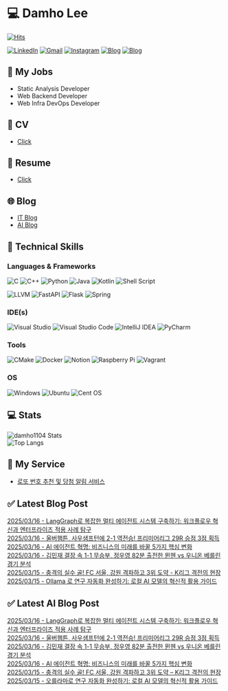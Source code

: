 
# 💻 Damho Lee

[![Hits](https://hits.seeyoufarm.com/api/count/incr/badge.svg?url=https%3A%2F%2Fgithub.com%2Fdamho1104&count_bg=%233D9CC8&title_bg=%23555555&icon=&icon_color=%23E7E7E7&title=hits&edge_flat=false)](https://hits.seeyoufarm.com)  

[![LinkedIn](https://img.shields.io/badge/Linkedin-%230077B5.svg?style=flat&logo=linkedin&logoColor=white)](https://www.linkedin.com/in/damho1104/)
[![Gmail](https://img.shields.io/badge/Gmail-D14836?style=flat&logo=gmail&logoColor=white)](mailto:damho1104@gmail.com)
[![Instagram](https://img.shields.io/badge/Instargram-%23E4405F.svg?style=flat&logo=Instagram&logoColor=white)](https://www.instagram.com/damho1104/)
[![Blog](https://img.shields.io/badge/Blog-%23000000.svg?style=flat&logo=Tistory&logoColor=white)](https://dmomo.co.kr/)
[![Blog](https://img.shields.io/badge/Blog-%23000000.svg?style=flat&logo=WordPress&logoColor=white)](https://blog.ai.dmomo.co.kr/)

## 📃 My Jobs
- Static Analysis Developer
- Web Backend Developer
- Web Infra DevOps Developer

## 📰 CV
- [Click](https://resume.dmomo.net/damho.lee/resume)  

## 📘 Resume
- [Click](https://damho1104.notion.site/8af3191b9815406d95708d9a0cea5a9e)  

## 🌐 Blog
- [IT Blog](https://dmomo.co.kr/)
- [AI Blog](https://blog.ai.dmomo.co.kr/)

## 💪 Technical Skills
### Languages & Frameworks
![C](https://img.shields.io/badge/c-%2300599C.svg?style=flat&logo=c&logoColor=white)
![C++](https://img.shields.io/badge/c++-%2300599C.svg?style=flat&logo=c%2B%2B&logoColor=white)
![Python](https://img.shields.io/badge/Python-3776AB.svg?&style=flat&logo=Python&logoColor=white)
![Java](https://img.shields.io/badge/java-%23ED8B00.svg?style=flat&logo=openjdk&logoColor=white)
![Kotlin](https://img.shields.io/badge/Kotlin-%237F52FF.svg?style=flat&logo=Kotlin&logoColor=white)
![Shell Script](https://img.shields.io/badge/Shell_script-%23121011.svg?style=flat&logo=gnu-bash&logoColor=white)  
  
![LLVM](https://img.shields.io/badge/LLVM/Clang-000B1D.svg?&style=flat&logo=LLVM&logoColor=white)
![FastAPI](https://img.shields.io/badge/FastAPI-005571?style=flat&logo=fastapi)
![Flask](https://img.shields.io/badge/Flask-%23000.svg?style=flat&logo=flask&logoColor=white)
![Spring](https://img.shields.io/badge/Springboot-%236DB33F.svg?style=flat&logo=spring&logoColor=white)
  
  
### IDE(s)
![Visual Studio](https://img.shields.io/badge/Visual%20Studio-5C2D91.svg?style=flat&logo=visual-studio&logoColor=white) 
![Visual Studio Code](https://img.shields.io/badge/Visual%20Studio%20Code-0078d7.svg?style=flat&logo=visual-studio-code&logoColor=white)
![IntelliJ IDEA](https://img.shields.io/badge/IntelliJIDEA-000000.svg?style=flat&logo=intellij-idea&logoColor=white) 
![PyCharm](https://img.shields.io/badge/PyCharm-143?style=flat&logo=pycharm&logoColor=black&color=black&labelColor=green) 


### Tools
![CMake](https://img.shields.io/badge/CMake-%23008FBA.svg?style=flat&logo=cmake&logoColor=white)
![Docker](https://img.shields.io/badge/docker-%230db7ed.svg?style=flat&logo=docker&logoColor=white)
![Notion](https://img.shields.io/badge/Notion-%23000000.svg?style=flat&logo=notion&logoColor=white)
![Raspberry Pi](https://img.shields.io/badge/-RaspberryPi-C51A4A?style=flat&logo=Raspberry-Pi)
![Vagrant](https://img.shields.io/badge/Vagrant-%231563FF.svg?style=flat&logo=vagrant&logoColor=white)


### OS
![Windows](https://img.shields.io/badge/Windows-0078D6?style=flat&logo=windows&logoColor=white)
![Ubuntu](https://img.shields.io/badge/Ubuntu-E95420?style=flat&logo=ubuntu&logoColor=white)
![Cent OS](https://img.shields.io/badge/Cent%20OS-002260?style=flat&logo=centos&logoColor=F0F0F0)


## :computer: Stats
![damho1104 Stats](https://github-readme-stats.vercel.app/api?username=damho1104&hide=issues&show_icons=true&theme=dark)  
![Top Langs](https://github-readme-stats.vercel.app/api/top-langs/?username=damho1104&layout=compact&theme=dark)


## 📣 My Service
- [로또 번호 추천 및 당첨 알림 서비스](https://lotto.dmomo.co.kr/)  


## ✅ Latest Blog Post

[2025/03/16 - LangGraph로 복잡한 멀티 에이전트 시스템 구축하기: 워크플로우 혁신과 엔터프라이즈 적용 사례 탐구](https://dmomo.co.kr/203) <br/>
[2025/03/16 - 울버햄튼, 사우샘프턴에 2-1 역전승! 프리미어리그 29R 승점 3점 획득](https://dmomo.co.kr/202) <br/>
[2025/03/16 - AI 에이전트 혁명: 비즈니스의 미래를 바꿀 5가지 핵심 변화](https://dmomo.co.kr/201) <br/>
[2025/03/16 - 김민재 결장 속 1-1 무승부, 정우영 82분 출전한 뮌헨 vs 우니온 베를린 경기 분석](https://dmomo.co.kr/200) <br/>
[2025/03/15 - 충격의 실수 골! FC 서울, 강원 격파하고 3위 도약 - K리그 격전의 현장](https://dmomo.co.kr/199) <br/>
[2025/03/15 - Ollama 로 연구 자동화 완성하기: 로컬 AI 모델의 혁신적 활용 가이드](https://dmomo.co.kr/198) <br/>

## ✅ Latest AI Blog Post
[2025/03/16 - LangGraph로 복잡한 멀티 에이전트 시스템 구축하기: 워크플로우 혁신과 엔터프라이즈 적용 사례 탐구](https://blog.ai.dmomo.co.kr/tech/1274) <br/>
[2025/03/16 - 울버햄튼, 사우샘프턴에 2-1 역전승! 프리미어리그 29R 승점 3점 획득](https://blog.ai.dmomo.co.kr/trend/1271) <br/>
[2025/03/16 - 김민재 결장 속 1-1 무승부, 정우영 82분 출전한 뮌헨 vs 우니온 베를린 경기 분석](https://blog.ai.dmomo.co.kr/trend/1268) <br/>
[2025/03/16 - AI 에이전트 혁명: 비즈니스의 미래를 바꿀 5가지 핵심 변화](https://blog.ai.dmomo.co.kr/ai/1265) <br/>
[2025/03/15 - 충격의 실수 골! FC 서울, 강원 격파하고 3위 도약 – K리그 격전의 현장](https://blog.ai.dmomo.co.kr/trend/1262) <br/>
[2025/03/15 - 오를라마로 연구 자동화 완성하기: 로컬 AI 모델의 혁신적 활용 가이드](https://blog.ai.dmomo.co.kr/tech/1259) <br/>
